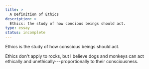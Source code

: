 ```yaml
---
title: >
  A Definition of Ethics
description: >
  Ethics: the study of how concious beings should act.
type: essay
status: incomplete
---
```


Ethics is the study of how conscious beings should act.

Ethics don't apply to rocks, but I believe dogs and monkeys can act ethically and unethically---proportionally to their consciousness.
